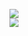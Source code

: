 [![](https://img.shields.io/badge/Made%20With-Github%20Spray-lightgrey.svg?style=for-the-badge&logo=github)](https://github.com/Annihil/github-spray#29348)  
[![](https://i.imgur.com/2DrTn0Z.gif)](https://github.com/Annihil/github-spray)